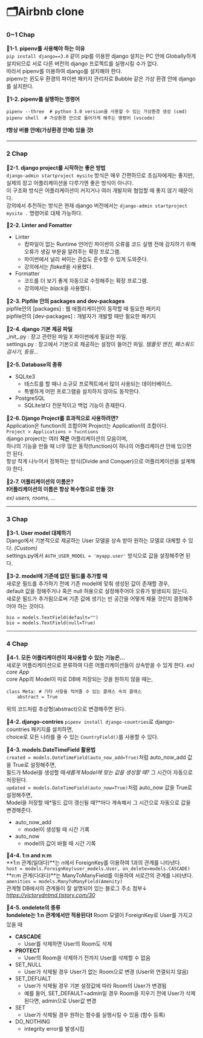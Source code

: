 # 🗂Airbnb clone  
  
  
### 0~1 Chap  
**🔹1-1. pipenv를 사용해야 하는 이유**  
`pip install django==3.0` 같이 pip를 이용한 django 설치는 PC 안에 Globally하게 설치되므로 서로 다른 버전의 django 프로젝트를 실행시킬 수가 없다.  
따라서 pipenv를 이용하여 django를 설치해야 한다.  
pipenv는 윈도우 환경의 파이썬 패키지 관리자로 Bubble 같은 가상 환경 안에 django를 설치한다.  
  
**🔹1-2. pipenv를 실행하는 명령어**  
```
pipenv --three  # python 3.0 version을 사용할 수 있는 가상환경 생성 (cmd)  
pipenv shell  # 가상환경 안으로 들어가게 해주는 명령어 (vscode)
```
**❗항상 버블 안에(가상환경 안에) 있을 것❗**  
  
---
  
  
### 2 Chap  
**🔹2-1. django project를 시작하는 좋은 방법**  
`django-admin startproject mysite` 방식은 매우 간편하므로 초심자에게는 좋지만,  
실제의 장고 어플리케이션을 다루기엔 좋은 방식이 아니다.  
이 구조화 방식은 어플리케이션이 커지거나 여러 개발자와 협업할 때 좋지 않기 때문이다.  
강의에서 추천하는 방식은 현재 django 버전에서는 `django-admin startproject mysite .` 명령어로 대체 가능하다.  
  
**🔹2-2. Linter and Fomatter**  
- Linter  
    - 컴파일이 없는 Runtime 언어인 파이썬의 오류를 코드 실행 전에 감지하기 위해 오류가 생길 부분을 알려주는 확장 프로그램. 
    - 파이썬에서 널리 써이는 관습도 준수할 수 있게 도와준다.  
    - 강의에서는 *flake8*을 사용했다.  
- Formatter  
    - 코드를 더 보기 좋게 자동으로 수정해주는 확장 프로그램.  
    - 강의에서는 *black*을 사용했다.  
  
**🔹2-3. Pipfile 안의 packages and dev-packages**  
pipfile안의 [packages] : 웹 애플리케이션이 동작할 때 필요한 패키지  
pipfile안의 [dev-packages] : 개발자가 개발할 때만 필요한 패키지  
  
**🔹2-4. django 기본 제공 파일**  
\__init__.py : 장고 관련된 파일 X 파이썬에게 필요한 파일.  
settings.py : 장고에서 기본으로 제공하는 설정이 들어간 파일. *템플릿 엔진, 패스워드 검사기, 등등...*  
  
**🔹2-5. Database의 종류**  
- SQLite3  
    - 테스트를 할 때나 소규모 프로젝트에서 많이 사용되는 데이터베이스.  
    - 특별하게 어떤 프로그램을 설치하지 않아도 동작한다.  
- PostgreSQL  
    - SQLite보다 전문적이고 백업 기능이 존재한다.  
  
**🔹2-6. Django Project를 효과적으로 사용하려면?**  
Application은 function의 조합이며 Project는 Application의 조합이다.  
`Project > Applications > fucntions`  
django project는 여러 **작은** 어플리케이션의 모음이며,  
하나의 기능을 만들 때 너무 많은 동작(function)이 하나의 어플리케이션 안에 있으면 안 된다.  
항상 작게 나누어서 정복하는 방식(Divide and Conquer)으로 어플리케이션을 설계해야 한다.  
  
**🔹2-7. 어플리케이션의 이름은?**  
**❗어플리케이션의 이름은 항상 복수형으로 만들 것❗**  
*ex) users, rooms, ...*  
  
---  
  
  
### 3 Chap  
**🔹3-1. User model 대체하기**  
Django에서 기본적으로 제공하는 User 모델을 상속 받아 원하는 모델로 대체할 수 있다. *(Custom)*  
settings.py에서 `AUTH_USER_MODEL = 'myapp.user'` 방식으로 값을 설정해주면 된다.  
  
**🔹3-2. model에 기존에 없던 필드를 추가할 때**  
새로운 필드를 추가하기 전에 기존 model에 맞춰 생성된 값이 존재할 경우,  
default 값을 정해주거나 혹은 null 허용으로 설정해주어야 오류가 발생되지 않는다.  
새로운 필드가 추가됨으로써 기존 값에 생기는 빈 공간을 어떻게 채울 것인지 결정해주어야 하는 것이다.  
```
bio = models.TextField(default="")
bio = models.TextField(null=True)
```  
---  
  
  
### 4 Chap
**🔹4-1. 모든 어플리케이션이 재사용할 수 있는 기능은...**  
새로운 어플리케이션으로 분류하여 다른 어플리케이션들이 상속받을 수 있게 한다. *ex) core App*  
core App의 Model이 따로 DB에 저장되는 것을 원하지 않을 때는,  
```
class Meta: # 기타 사항을 적어줄 수 있는 클래스 속의 클래스
    abstract = True
```  
위의 코드처럼 추상형(abstract)으로 변경해주면 된다.  
  
**🔹4-2. django-contries** 
`pipenv install django-countries`로 django-countries 패키지를 설치하면,  
choice로 모든 나라를 줄 수 있는 `CountryField()`를 사용할 수 있다.  
  
**🔹4-3. models.DateTimeField 활용법**  
`created = models.DateTimeField(auto_now_add=True)`처럼 auto_now_add 값을 True로 설정해주면,  
필드가 Model을 생성할 때*새롭게 Model에 맞는 값을 생성할 때?* 그 시간이 자동으로 저장된다.  
`updated = models.DateTimeField(auto_now=True)`처럼 auto_now 값을 True로 설정해주면,  
Model을 저장할 때*필드 값이 갱신될 때?*마다 계속해서 그 시간으로 자동으로 값을 변경해준다.  
  
- auto_now_add  
    - model이 생성될 때 시간 기록  
- auto_now  
    - model의 값이 바뀔 때 시간 기록  
  
**🔹4-4. 1:n and n:m**  
**1:n 관계(일대다)**는 n에서 ForeignKey를 이용하여 1과의 관계를 나타낸다.  
`host = models.ForeignKey(user_models.User, on_delete=models.CASCADE)`  
**n:m 관계(다대다)**는 ManyToManyField를 이용하여 서로간의 관계를 나타낸다.  
`amenities = models.ManyToManyField(Amenity)`  
관계형 DB에서의 관계들이 잘 설명되어 있는 블로그 주소 첨부↓  
*https://victorydntmd.tistory.com/30*  
  
**🔹4-5. ondelete의 종류**  
**❗ondelete는 1:n 관계에서만 적용된다❗** 
Room 모델이 ForeignKey로 User를 가지고 있을 때  
- **CASCADE**
    - User를 삭제하면 User의 Room도 삭제
- **PROTECT**
    - User의 Room을 삭제하기 전까지 User를 삭제할 수 없음
- SET_NULL
    - User가 삭제될 경우 User가 없는 Room으로 변경 (User와 연결되지 않음)
- SET_DEFUALT
    - User가 삭제될 경우 기본 설정값에 따라 Room의 User가 변경됨
    - 예를 들어, SET_DEFAULT=admin일 경우 Room을 지우기 전에 User가 삭제된다면, admin으로 User값 변경
- SET
    - User가 삭제될 경우 원하는 함수를 실행시킬 수 있음 (함수 등록)
- DO_NOTHING
    - integrity error를 발생시킴
  